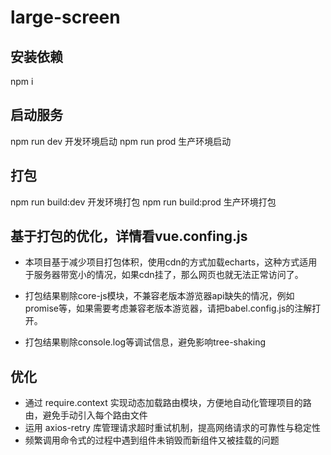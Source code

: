 # large-screen

## 安装依赖

npm i

## 启动服务

npm run dev  开发环境启动
npm run prod   生产环境启动

## 打包

npm run build:dev  开发环境打包
npm run build:prod   生产环境打包

## 基于打包的优化，详情看vue.confing.js

- 本项目基于减少项目打包体积，使用cdn的方式加载echarts，这种方式适用于服务器带宽小的情况，如果cdn挂了，那么网页也就无法正常访问了。

- 打包结果剔除core-js模块，不兼容老版本游览器api缺失的情况，例如promise等，如果需要考虑兼容老版本游览器，请把babel.config.js的注解打开。

- 打包结果剔除console.log等调试信息，避免影响tree-shaking

## 优化

- 通过 require.context 实现动态加载路由模块，方便地自动化管理项目的路由，避免手动引入每个路由文件
- 运用 axios-retry 库管理请求超时重试机制，提高网络请求的可靠性与稳定性
- 频繁调用命令式的过程中遇到组件未销毁而新组件又被挂载的问题